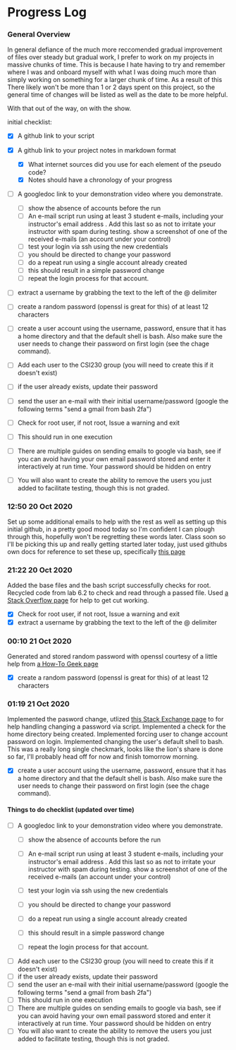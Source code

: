 # Progress Log
### General Overview
In general defiance of the much more reccomended gradual improvement of files over steady but gradual work, I prefer to work on my projects in massive chunks of time.
This is because I hate having to try and remember where I was and onboard myself with what I was doing much more than simply working on something for a larger chunk
of time. 
As a result of this There likely won't be more than 1 or 2 days spent on this project, so the general time of changes will be listed as well as the 
date to be more helpful. 

With that out of the way, on with the show.

initial checklist:
- [x] A github link to your script
- [x] A github link to your project notes in markdown format
  - [x] What internet sources did you use for each element of the pseudo code?
  - [x] Notes should have a chronology of your progress
- [ ] A googledoc link to your demonstration video where you demonstrate.
  - [ ] show the absence of accounts before the run
  - [ ] An e-mail script run using at least 3 student e-mails, including your instructor's email address .  Add this last so as not to irritate your instructor with spam during testing.
show a screenshot of one of the received e-mails (an account under your control)
  - [ ] test your login via ssh using the new credentials
  - [ ] you should be directed to change your password
  - [ ] do a repeat run using a single account already created
  - [ ] this should result in a simple password change
  - [ ] repeat the login process for that account.
  
 - [ ] extract a username by grabbing the text to the left of the @ delimiter
 - [ ] create a random password (openssl is great for this) of at least 12 characters
 - [ ] create a user account using the username, password, ensure that it has a home directory and that the default shell is bash.  Also make sure the user needs to change their password on first login (see the chage command).
 - [ ] Add each user to the CSI230 group (you will need to create this if it doesn't exist)
 - [ ] if the user already exists, update their password
 - [ ] send the user an e-mail with their initial username/password (google the following terms "send a gmail from bash 2fa")
 - [ ] Check for root user, if not root, Issue a warning and exit
 - [ ] This should run in one execution
 - [ ] There are multiple guides on sending emails to google via bash, see if you can avoid having your own email password stored and enter it interactively at run time.  Your password should be hidden on entry
 - [ ] You will also want to create the ability to remove the users you just added to facilitate testing, though this is not graded.





### 12:50 20 Oct 2020
Set up some additional emails to help with the rest as well as setting up this initial github, in a pretty good mood today so I'm confident I can plough through this,
hopefully won't be regretting these words later. Class soon so I'll be picking this up and really getting started later today, just used githubs own docs for reference 
to set these up, specifically [this page](https://docs.github.com/en/enterprise-server@2.20/github/writing-on-github/basic-writing-and-formatting-syntax())

### 21:22 20 Oct 2020
Added the base files and the bash script successfully checks for root. Recycled code from lab 6.2 to check and read through a passed file.
Used [a Stack Overflow page](https://stackoverflow.com/questions/47406014/how-to-cut-an-existing-variable-and-assign-to-a-new-variable-in-bash) for help to get cut working.
 - [x] Check for root user, if not root, Issue a warning and exit
 - [x] extract a username by grabbing the text to the left of the @ delimiter

### 00:10 21 Oct 2020
Generated and stored random password with openssl courtesy of a little help from [a How-To Geek page](https://www.howtogeek.com/howto/30184/10-ways-to-generate-a-random-password-from-the-command-line/)

 - [x] create a random password (openssl is great for this) of at least 12 characters

### 01:19 21 Oct 2020
Implemented the pasword change, utlized [this Stack Exchange page](https://unix.stackexchange.com/questions/419063/how-to-create-user-and-password-in-one-script-for-100-users) to for help handling changing a password via script.
Implemented a check for the home directory being created.
Implemented forcing user to change account password on login.
Implemented changing the user's default shell to bash.
This was a really long single checkmark, looks like the lion's share is done so far, I'll probably head off for now and finish tomorrow morning.

 - [x] create a user account using the username, password, ensure that it has a home directory and that the default shell is bash.  Also make sure the user needs to change their password on first login (see the chage command).


#### Things to do checklist (updated over time)
- [ ] A googledoc link to your demonstration video where you demonstrate.
  - [ ] show the absence of accounts before the run
  - [ ] An e-mail script run using at least 3 student e-mails, including your instructor's email address .  Add this last so as not to irritate your instructor with spam during testing.
show a screenshot of one of the received e-mails (an account under your control)
  - [ ] test your login via ssh using the new credentials
  - [ ] you should be directed to change your password
  - [ ] do a repeat run using a single account already created
  - [ ] this should result in a simple password change
  - [ ] repeat the login process for that account.
  

 - [ ] Add each user to the CSI230 group (you will need to create this if it doesn't exist)
 - [ ] if the user already exists, update their password
 - [ ] send the user an e-mail with their initial username/password (google the following terms "send a gmail from bash 2fa")
 - [ ] This should run in one execution
 - [ ] There are multiple guides on sending emails to google via bash, see if you can avoid having your own email password stored and enter it interactively at run time.  Your password should be hidden on entry
 - [ ] You will also want to create the ability to remove the users you just added to facilitate testing, though this is not graded.
